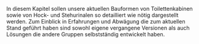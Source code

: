   
In diesem Kapitel sollen unsere aktuellen Bauformen von Toilettenkabinen sowie von Hock- und Stehurinalen so detailliert wie nötig dargestellt werden. Zum Einblick in Erfahrungen und Abwägung die zum aktuellen Stand geführt haben sind sowohl eigene vergangene Versionen als auch Lösungen die andere Gruppen selbstständig entwickelt haben.

 

